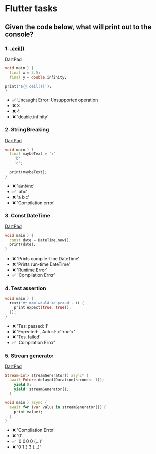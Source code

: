 # Flutter tasks


## Given the code below, what will print out to the console?

### 1. [.ceil()](https://api.flutter.dev/flutter/dart-core/double/ceil.html)
[DartPad](https://dartpad.dev/?id=00263a7bcadebb81c13209e8f451eed9)
``` dart
void main() {
  final x = 3.5;
  final y = double.infinity;

print('${y.ceil()}');
}
```

- ✅ Uncaught Error: Unsupported operation  
- ❌ 3 
- ❌ 4 
- ❌ 'double.infinity'



### 2. String Breaking
[DartPad](https://dartpad.dev/?id=b324ba4b8ca3586d32489f5220cf0c72)
``` dart
void main() {
  final maybeText = 'a'
    'b'
    'c';

  print(maybeText);
}
```
- ❌ 'a\nb\nc' 
- ✅ 'abc'  
- ❌ 'a b c' 
- ❌ 'Compilation error'

### 3. Const DateTime

[DartPad](https://dartpad.dev/?id=51b751c15cb545dff46c904b46e103e5)
``` dart
void main() {
  const date = DateTime.now();
  print(date);
}
```
- ❌ 'Prints compile-time DateTime' 
- ❌ 'Prints run-time DateTime' 
- ❌ 'Runtime Error'
- ✅ 'Compilation Error'

### 4. Test assertion

``` dart
void main() {
  test('My mom would be proud', () {
    print(expect(true, true));
  });
}
```
- ❌ 'Test passed: 1' 
- ❌ 'Expected: <true>, Actual: <'true'>' 
- ❌ 'Test failed'
- ✅ 'Compilation Error'
  
  
### 5. Stream generator
[DartPad](https://dartpad.dev/?id=276f97309ecf31d00bbcaf0bc4c3692e)
``` dart
Stream<int> streamGenerator() async* {
  await Future.delayed(Duration(seconds: 1));
    yield 0;
    yield* streamGenerator();
  }

void main() async {
  await for (var value in streamGenerator()) {
    print(value);
  }
}
```
- ❌ 'Compilation Error'
- ❌ '0'
- ✅ '0 0 0 0 (...)'
- ❌ '0 1 2 3 (...)'



